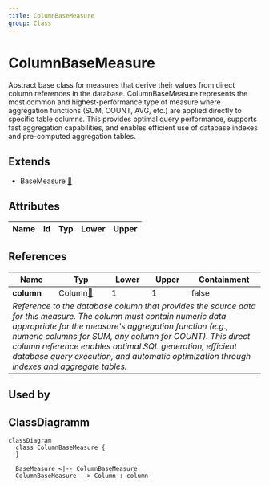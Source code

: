 ```yaml
---
title: ColumnBaseMeasure
group: Class
---
```


# ColumnBaseMeasure<a name="class-columnbasemeasure"></a>

Abstract base class for measures that derive their values from direct column references in the database. ColumnBaseMeasure represents the most common and highest-performance type of measure where aggregation functions (SUM, COUNT, AVG, etc.) are applied directly to specific table columns. This provides optimal query performance, supports fast aggregation capabilities, and enables efficient use of database indexes and pre-computed aggregation tables.
## Extends
- BaseMeasure [🔗](./class-BaseMeasure)
## Attributes

<table>
  <thead>
    <tr>
      <th>Name</th>
      <th>Id</th>
      <th>Typ</th>
      <th>Lower</th>
      <th>Upper</th>
    </tr>
  </thead>
  <tbody>
  </tbody>
</table>

## References

<table>
  <thead>
    <tr>
      <th>Name</th>
      <th>Typ</th>
      <th>Lower</th>
      <th>Upper</th>
      <th>Containment</th>
    </tr>
  </thead>
  <tbody>
    <tr>
      <td><strong>column</strong></td>
      <td>Column<a href="./class-Column">🔗</a></td>
      <td>1</td>
      <td>1</td>
      <td>false</td>
    </tr>
    <tr>
      <td colspan="5"><em>Reference to the database column that provides the source data for this measure. The column must contain numeric data appropriate for the measure's aggregation function (e.g., numeric columns for SUM, any column for COUNT). This direct column reference enables optimal SQL generation, efficient database query execution, and automatic optimization through indexes and aggregate tables.</em></td>
    </tr>
  </tbody>
</table>



## Used by


## ClassDiagramm

```mermaid
classDiagram
  class ColumnBaseMeasure {
  }

  BaseMeasure <|-- ColumnBaseMeasure
  ColumnBaseMeasure --> Column : column

```
